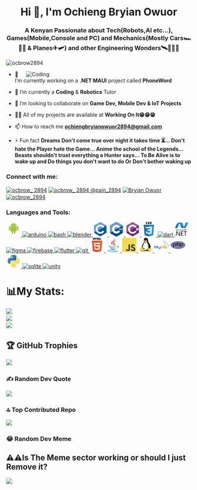 <!-- 
- I Havent fixed the Links to my socials 
-->
<h1 align="center">Hi 👋, I'm Ochieng Bryian Owuor</h1>
<h3 align="center">A Kenyan Passionate about Tech(Robots,AI etc...), Games(Mobile,Console and PC) and Mechanics(Mostly Cars🏎🚗🚙 & Planes✈🛩) and other Engineering Wonders🛰🚀🚁🌉</h3>


<p align="left"> <img src="https://komarev.com/ghpvc/?username=ocbrow2894&label=Profile%20views&color=0e75b6&style=flat" alt="ocbrow2894" /> </p>


<img align="right" alt="Coding" width="450" src="https://media1.tenor.com/m/3fFCBqSsIkcAAAAC/pain-naruto.gif)">

- 🔭 I’m currently working on a **.NET MAUI** project called **PhoneWord** 

- 🤖 I’m currently a **Coding** & **Robotics** Tutor

- 👯 I’m looking to collaborate on **Game Dev, Mobile Dev & IoT Projects**

- 👨‍💻 All of my projects are available at **Working On It😁😁😁**

- 📫 How to reach me **ochiengbryianowuor2894@gmail.com**

- ⚡ Fun fact **Dreams Don't come true over night it takes time ⏳... Don't hate the Player hate the Game...  Anime the school of the Legends...  Beasts shouldn't trust everything a Hunter says...  To Be Alive is to wake up and Do things you don't want to do Or Don't bother waking up**

<h3 align="left">Connect with me:</h3>
<p align="left">
<a href="https://codepen.io/ocbrow_ 2894" target="blank"><img align="center" src="https://raw.githubusercontent.com/rahuldkjain/github-profile-readme-generator/master/src/images/icons/Social/codepen.svg" alt="ocbrow_ 2894" height="30" width="40" /></a>
<a href="https://twitter.com/ocbrow_ 2894 @pain_2894" target="blank"><img align="center" src="https://raw.githubusercontent.com/rahuldkjain/github-profile-readme-generator/master/src/images/icons/Social/twitter.svg" alt="ocbrow_ 2894 @pain_2894" height="30" width="40" /></a>
<a href="https://www.linkedin.com/in/bryian-owuor/" target="blank"><img align="center" src="https://raw.githubusercontent.com/rahuldkjain/github-profile-readme-generator/master/src/images/icons/Social/linked-in-alt.svg" alt="Bryian Owuor" height="30" width="40" /></a>
<a href="https://instagram.com/ocbrow_2894" target="blank"><img align="center" src="https://raw.githubusercontent.com/rahuldkjain/github-profile-readme-generator/master/src/images/icons/Social/instagram.svg" alt="ocbrow_2894" height="30" width="40" /></a>
</p>
 
<h3 align="left"> Languages and Tools:</h3>
<p align="left"> <a href="https://developer.android.com" target="_blank" rel="noreferrer"> <img src="https://raw.githubusercontent.com/devicons/devicon/master/icons/android/android-original-wordmark.svg" alt="android" width="40" height="40"/> </a> <a href="https://www.arduino.cc/" target="_blank" rel="noreferrer"> <img src="https://cdn.worldvectorlogo.com/logos/arduino-1.svg" alt="arduino" width="40" height="40"/> </a> <a href="https://www.gnu.org/software/bash/" target="_blank" rel="noreferrer"> <img src="https://www.vectorlogo.zone/logos/gnu_bash/gnu_bash-icon.svg" alt="bash" width="40" height="40"/> </a> <a href="https://www.blender.org/" target="_blank" rel="noreferrer"> <img src="https://download.blender.org/branding/community/blender_community_badge_white.svg" alt="blender" width="40" height="40"/> </a> <a href="https://www.cprogramming.com/" target="_blank" rel="noreferrer"> <img src="https://raw.githubusercontent.com/devicons/devicon/master/icons/c/c-original.svg" alt="c" width="40" height="40"/> </a> <a href="https://www.w3schools.com/cpp/" target="_blank" rel="noreferrer"> <img src="https://raw.githubusercontent.com/devicons/devicon/master/icons/cplusplus/cplusplus-original.svg" alt="cplusplus" width="40" height="40"/> </a> <a href="https://www.w3schools.com/cs/" target="_blank" rel="noreferrer"> <img src="https://raw.githubusercontent.com/devicons/devicon/master/icons/csharp/csharp-original.svg" alt="csharp" width="40" height="40"/> </a> <a href="https://www.w3schools.com/css/" target="_blank" rel="noreferrer"> <img src="https://raw.githubusercontent.com/devicons/devicon/master/icons/css3/css3-original-wordmark.svg" alt="css3" width="40" height="40"/> </a> <a href="https://dart.dev" target="_blank" rel="noreferrer"> <img src="https://www.vectorlogo.zone/logos/dartlang/dartlang-icon.svg" alt="dart" width="40" height="40"/> </a> <a href="https://dotnet.microsoft.com/" target="_blank" rel="noreferrer"> <img src="https://raw.githubusercontent.com/devicons/devicon/master/icons/dot-net/dot-net-original-wordmark.svg" alt="dotnet" width="40" height="40"/> </a> <a href="https://www.figma.com/" target="_blank" rel="noreferrer"> <img src="https://www.vectorlogo.zone/logos/figma/figma-icon.svg" alt="figma" width="40" height="40"/> </a> <a href="https://firebase.google.com/" target="_blank" rel="noreferrer"> <img src="https://www.vectorlogo.zone/logos/firebase/firebase-icon.svg" alt="firebase" width="40" height="40"/> </a> <a href="https://flutter.dev" target="_blank" rel="noreferrer"> <img src="https://www.vectorlogo.zone/logos/flutterio/flutterio-icon.svg" alt="flutter" width="40" height="40"/> </a> <a href="https://git-scm.com/" target="_blank" rel="noreferrer"> <img src="https://www.vectorlogo.zone/logos/git-scm/git-scm-icon.svg" alt="git" width="40" height="40"/> </a> <a href="https://www.w3.org/html/" target="_blank" rel="noreferrer"> <img src="https://raw.githubusercontent.com/devicons/devicon/master/icons/html5/html5-original-wordmark.svg" alt="html5" width="40" height="40"/> </a> <a href="https://www.java.com" target="_blank" rel="noreferrer"> <img src="https://raw.githubusercontent.com/devicons/devicon/master/icons/java/java-original.svg" alt="java" width="40" height="40"/> </a> <a href="https://developer.mozilla.org/en-US/docs/Web/JavaScript" target="_blank" rel="noreferrer"> <img src="https://raw.githubusercontent.com/devicons/devicon/master/icons/javascript/javascript-original.svg" alt="javascript" width="40" height="40"/> </a> <a href="https://www.linux.org/" target="_blank" rel="noreferrer"> <img src="https://raw.githubusercontent.com/devicons/devicon/master/icons/linux/linux-original.svg" alt="linux" width="40" height="40"/> </a> <a href="https://www.mysql.com/" target="_blank" rel="noreferrer"> <img src="https://raw.githubusercontent.com/devicons/devicon/master/icons/mysql/mysql-original-wordmark.svg" alt="mysql" width="40" height="40"/> </a> <a href="https://www.php.net" target="_blank" rel="noreferrer"> <img src="https://raw.githubusercontent.com/devicons/devicon/master/icons/php/php-original.svg" alt="php" width="40" height="40"/> </a> <a href="https://www.python.org" target="_blank" rel="noreferrer"> <img src="https://raw.githubusercontent.com/devicons/devicon/master/icons/python/python-original.svg" alt="python" width="40" height="40"/> </a> <a href="https://www.sqlite.org/" target="_blank" rel="noreferrer"> <img src="https://www.vectorlogo.zone/logos/sqlite/sqlite-icon.svg" alt="sqlite" width="40" height="40"/> </a> <a href="https://unity.com/" target="_blank" rel="noreferrer"> <img src="https://www.vectorlogo.zone/logos/unity3d/unity3d-icon.svg" alt="unity" width="40" height="40"/> </a></p>



# 📊My Stats:
![](https://github-readme-stats.vercel.app/api?username=OCBROW2894&theme=highcontrast&hide_border=true&include_all_commits=false&count_private=true) <br/>
![](https://github-readme-streak-stats.herokuapp.com/?user=OCBROW2894&theme=highcontrast&hide_border=true) <br/> 
![](https://github-readme-stats.vercel.app/api/top-langs/?username=OCBROW2894&theme=highcontrast&hide_border=true&include_all_commits=false&count_private=true&layout=compact)



## 🏆 GitHub Trophies
![](https://github-profile-trophy.vercel.app/?username=OCBROW2894&theme=discord&no-frame=true&no-bg=true&margin-w=4)

### ✍️ Random Dev Quote
![](https://quotes-github-readme.vercel.app/api?type=horizontal&theme=radical)

### 🔝 Top Contributed Repo
![](https://github-contributor-stats.vercel.app/api?username=OCBROW2894&limit=5&theme=radical&combine_all_yearly_contributions=true)



### 😂 Random Dev Meme
<h2>⚠️⚠️Is The Meme sector working or should I just Remove it?</h2>
<img src='https://randommeme-five.vercel.app/' style="height: 350px;"/> 
